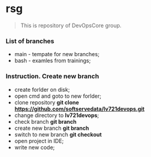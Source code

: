 # rsg

> This is repository of DevOpsCore group.

### List of branches

- main - tempate for new branches;
- bash - examles from trainings;

### Instruction. Create new branch

- create forlder on disk;
- open cmd and goto to new forlder;
- clone repository **git clone https://github.com/softservedata/lv721devops.git**
- change directory to **lv721devops**;
- check branch **git branch**
- create new branch **git branch <NAME>**
- switch to new branch **git checkout <NAME>**
- open project in IDE;
- write new code;